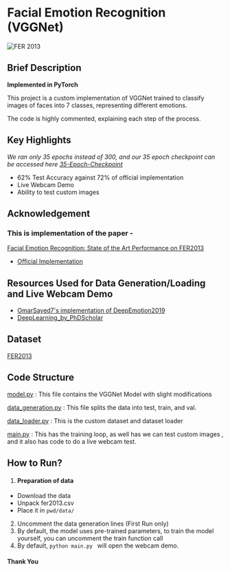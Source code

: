 # Facial Emotion Recognition (VGGNet)

![](https://www.researchgate.net/profile/Martin-Kampel/publication/311573401/figure/fig1/AS:613880195723264@1523371852035/Example-images-from-the-FER2013-dataset-3-illustrating-variabilities-in-illumination.png "FER 2013")

## Brief Description
**Implemented in PyTorch**

This project is a custom implementation of VGGNet trained to classify images of faces into 7 classes, representing different emotions.

The code is highly commented, explaining each step of the process.

## Key Highlights
*We ran only 35 epochs instead of 300, and our 35 epoch checkpoint can be accessed here [35-Epoch-Checkpoint](https://ufile.io/4jsih83r)*

- 62% Test Accuracy against 72% of official implementation
- Live Webcam Demo
- Ability to test custom images

## Acknowledgement

### This is implementation of the paper - 
[Facial Emotion Recognition: State of the Art Performance on FER2013](https://arxiv.org/abs/2105.03588v1)
- [Official Implementation](https://github.com/usef-kh/fer)

## Resources Used for Data Generation/Loading and Live Webcam Demo

- [OmarSayed7's implementation of DeepEmotion2019](https://github.com/omarsayed7/Deep-Emotion)
- [DeepLearning_by_PhDScholar](https://www.youtube.com/watch?v=yN7qfBhfGqs&ab_channel=DeepLearning_by_PhDScholar)



## Dataset

[FER2013](https://www.kaggle.com/deadskull7/fer2013/activity)

## Code Structure

[model.py](./model.py) : This file contains the VGGNet Model with slight modifications

[data_generation.py](./data_generation.py) : This file splits the data into test, train, and val.

[data_loader.py](./data_loader.py) : This is the custom dataset and dataset loader

[main.py](./main.py) : This has the training loop, as well has we can test custom images , and it also has code to do a live webcam test.



## How to Run?

1. #### Preparation of data

- Download the data
- Unpack fer2013.csv
- Place it in ``` pwd/data/ ```

2. Uncomment the data generation lines (First Run only)
3. By default, the model uses pre-trained parameters, to train the model yourself, you can uncomment the train function call
4. By default, ```python main.py ``` will open the webcam demo.

#### Thank You






